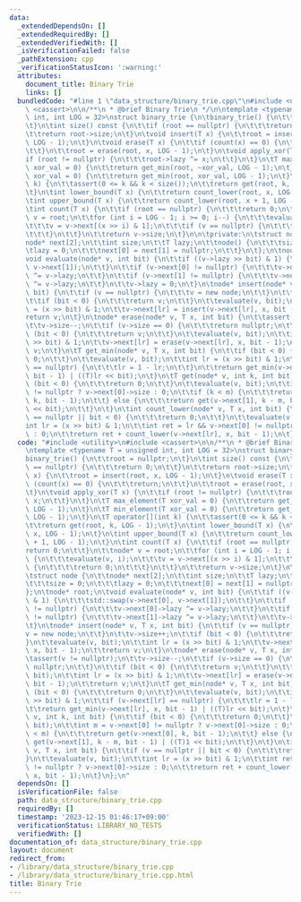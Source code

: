 ```yaml
---
data:
  _extendedDependsOn: []
  _extendedRequiredBy: []
  _extendedVerifiedWith: []
  _isVerificationFailed: false
  _pathExtension: cpp
  _verificationStatusIcon: ':warning:'
  attributes:
    document_title: Binary Trie
    links: []
  bundledCode: "#line 1 \"data_structure/binary_trie.cpp\"\n#include <utility>\n#include\
    \ <cassert>\n\n/**\n * @brief Binary Trie\n */\n\ntemplate <typename T = unsigned\
    \ int, int LOG = 32>\nstruct binary_trie {\n\tbinary_trie() {\n\t\troot = nullptr;\n\
    \t}\n\tint size() const {\n\t\tif (root == nullptr) {\n\t\t\treturn 0;\n\t\t}\n\
    \t\treturn root->size;\n\t}\n\tvoid insert(T x) {\n\t\troot = insert(root, x,\
    \ LOG - 1);\n\t}\n\tvoid erase(T x) {\n\t\tif (count(x) == 0) {\n\t\t\treturn;\n\
    \t\t}\n\t\troot = erase(root, x, LOG - 1);\n\t}\n\tvoid apply_xor(T x) {\n\t\t\
    if (root != nullptr) {\n\t\t\troot->lazy ^= x;\n\t\t}\n\t}\n\tT max_element(T\
    \ xor_val = 0) {\n\t\treturn get_min(root, ~xor_val, LOG - 1);\n\t}\n\tT min_element(T\
    \ xor_val = 0) {\n\t\treturn get_min(root, xor_val, LOG - 1);\n\t}\n\tT operator[](int\
    \ k) {\n\t\tassert(0 <= k && k < size());\n\t\treturn get(root, k, LOG - 1);\n\
    \t}\n\tint lower_bound(T x) {\n\t\treturn count_lower(root, x, LOG - 1);\n\t}\n\
    \tint upper_bound(T x) {\n\t\treturn count_lower(root, x + 1, LOG - 1);\n\t}\n\
    \tint count(T x) {\n\t\tif (root == nullptr) {\n\t\t\treturn 0;\n\t\t}\n\t\tnode*\
    \ v = root;\n\t\tfor (int i = LOG - 1; i >= 0; i--) {\n\t\t\tevaluate(v, i);\n\
    \t\t\tv = v->next[(x >> i) & 1];\n\t\t\tif (v == nullptr) {\n\t\t\t\treturn 0;\n\
    \t\t\t}\n\t\t}\n\t\treturn v->size;\n\t}\n\n\tprivate:\n\tstruct node {\n\t\t\
    node* next[2];\n\t\tint size;\n\t\tT lazy;\n\t\tnode() {\n\t\t\tsize = 0;\n\t\t\
    \tlazy = 0;\n\t\t\tnext[0] = next[1] = nullptr;\n\t\t}\n\t};\n\tnode* root;\n\t\
    void evaluate(node* v, int bit) {\n\t\tif ((v->lazy >> bit) & 1) {\n\t\t\tstd::swap(v->next[0],\
    \ v->next[1]);\n\t\t}\n\t\tif (v->next[0] != nullptr) {\n\t\t\tv->next[0]->lazy\
    \ ^= v->lazy;\n\t\t}\n\t\tif (v->next[1] != nullptr) {\n\t\t\tv->next[1]->lazy\
    \ ^= v->lazy;\n\t\t}\n\t\tv->lazy = 0;\n\t}\n\tnode* insert(node* v, T x, int\
    \ bit) {\n\t\tif (v == nullptr) {\n\t\t\tv = new node;\n\t\t}\n\t\tv->size++;\n\
    \t\tif (bit < 0) {\n\t\t\treturn v;\n\t\t}\n\t\tevaluate(v, bit);\n\t\tint lr\
    \ = (x >> bit) & 1;\n\t\tv->next[lr] = insert(v->next[lr], x, bit - 1);\n\t\t\
    return v;\n\t}\n\tnode* erase(node* v, T x, int bit) {\n\t\tassert(v != nullptr);\n\
    \t\tv->size--;\n\t\tif (v->size == 0) {\n\t\t\treturn nullptr;\n\t\t}\n\t\tif\
    \ (bit < 0) {\n\t\t\treturn v;\n\t\t}\n\t\tevaluate(v, bit);\n\t\tint lr = (x\
    \ >> bit) & 1;\n\t\tv->next[lr] = erase(v->next[lr], x, bit - 1);\n\t\treturn\
    \ v;\n\t}\n\tT get_min(node* v, T x, int bit) {\n\t\tif (bit < 0) {\n\t\t\treturn\
    \ 0;\n\t\t}\n\t\tevaluate(v, bit);\n\t\tint lr = (x >> bit) & 1;\n\t\tif (v->next[lr]\
    \ == nullptr) {\n\t\t\tlr = 1 - lr;\n\t\t}\n\t\treturn get_min(v->next[lr], x,\
    \ bit - 1) | ((T)lr << bit);\n\t}\n\tT get(node* v, int k, int bit) {\n\t\tif\
    \ (bit < 0) {\n\t\t\treturn 0;\n\t\t}\n\t\tevaluate(v, bit);\n\t\tint m = v->next[0]\
    \ != nullptr ? v->next[0]->size : 0;\n\t\tif (k < m) {\n\t\t\treturn get(v->next[0],\
    \ k, bit - 1);\n\t\t} else {\n\t\t\treturn get(v->next[1], k - m, bit - 1) | ((T)1\
    \ << bit);\n\t\t}\n\t}\n\tint count_lower(node* v, T x, int bit) {\n\t\tif (v\
    \ == nullptr || bit < 0) {\n\t\t\treturn 0;\n\t\t}\n\t\tevaluate(v, bit);\n\t\t\
    int lr = (x >> bit) & 1;\n\t\tint ret = lr && v->next[0] != nullptr ? v->next[0]->size\
    \ : 0;\n\t\treturn ret + count_lower(v->next[lr], x, bit - 1);\n\t}\n};\n"
  code: "#include <utility>\n#include <cassert>\n\n/**\n * @brief Binary Trie\n */\n\
    \ntemplate <typename T = unsigned int, int LOG = 32>\nstruct binary_trie {\n\t\
    binary_trie() {\n\t\troot = nullptr;\n\t}\n\tint size() const {\n\t\tif (root\
    \ == nullptr) {\n\t\t\treturn 0;\n\t\t}\n\t\treturn root->size;\n\t}\n\tvoid insert(T\
    \ x) {\n\t\troot = insert(root, x, LOG - 1);\n\t}\n\tvoid erase(T x) {\n\t\tif\
    \ (count(x) == 0) {\n\t\t\treturn;\n\t\t}\n\t\troot = erase(root, x, LOG - 1);\n\
    \t}\n\tvoid apply_xor(T x) {\n\t\tif (root != nullptr) {\n\t\t\troot->lazy ^=\
    \ x;\n\t\t}\n\t}\n\tT max_element(T xor_val = 0) {\n\t\treturn get_min(root, ~xor_val,\
    \ LOG - 1);\n\t}\n\tT min_element(T xor_val = 0) {\n\t\treturn get_min(root, xor_val,\
    \ LOG - 1);\n\t}\n\tT operator[](int k) {\n\t\tassert(0 <= k && k < size());\n\
    \t\treturn get(root, k, LOG - 1);\n\t}\n\tint lower_bound(T x) {\n\t\treturn count_lower(root,\
    \ x, LOG - 1);\n\t}\n\tint upper_bound(T x) {\n\t\treturn count_lower(root, x\
    \ + 1, LOG - 1);\n\t}\n\tint count(T x) {\n\t\tif (root == nullptr) {\n\t\t\t\
    return 0;\n\t\t}\n\t\tnode* v = root;\n\t\tfor (int i = LOG - 1; i >= 0; i--)\
    \ {\n\t\t\tevaluate(v, i);\n\t\t\tv = v->next[(x >> i) & 1];\n\t\t\tif (v == nullptr)\
    \ {\n\t\t\t\treturn 0;\n\t\t\t}\n\t\t}\n\t\treturn v->size;\n\t}\n\n\tprivate:\n\
    \tstruct node {\n\t\tnode* next[2];\n\t\tint size;\n\t\tT lazy;\n\t\tnode() {\n\
    \t\t\tsize = 0;\n\t\t\tlazy = 0;\n\t\t\tnext[0] = next[1] = nullptr;\n\t\t}\n\t\
    };\n\tnode* root;\n\tvoid evaluate(node* v, int bit) {\n\t\tif ((v->lazy >> bit)\
    \ & 1) {\n\t\t\tstd::swap(v->next[0], v->next[1]);\n\t\t}\n\t\tif (v->next[0]\
    \ != nullptr) {\n\t\t\tv->next[0]->lazy ^= v->lazy;\n\t\t}\n\t\tif (v->next[1]\
    \ != nullptr) {\n\t\t\tv->next[1]->lazy ^= v->lazy;\n\t\t}\n\t\tv->lazy = 0;\n\
    \t}\n\tnode* insert(node* v, T x, int bit) {\n\t\tif (v == nullptr) {\n\t\t\t\
    v = new node;\n\t\t}\n\t\tv->size++;\n\t\tif (bit < 0) {\n\t\t\treturn v;\n\t\t\
    }\n\t\tevaluate(v, bit);\n\t\tint lr = (x >> bit) & 1;\n\t\tv->next[lr] = insert(v->next[lr],\
    \ x, bit - 1);\n\t\treturn v;\n\t}\n\tnode* erase(node* v, T x, int bit) {\n\t\
    \tassert(v != nullptr);\n\t\tv->size--;\n\t\tif (v->size == 0) {\n\t\t\treturn\
    \ nullptr;\n\t\t}\n\t\tif (bit < 0) {\n\t\t\treturn v;\n\t\t}\n\t\tevaluate(v,\
    \ bit);\n\t\tint lr = (x >> bit) & 1;\n\t\tv->next[lr] = erase(v->next[lr], x,\
    \ bit - 1);\n\t\treturn v;\n\t}\n\tT get_min(node* v, T x, int bit) {\n\t\tif\
    \ (bit < 0) {\n\t\t\treturn 0;\n\t\t}\n\t\tevaluate(v, bit);\n\t\tint lr = (x\
    \ >> bit) & 1;\n\t\tif (v->next[lr] == nullptr) {\n\t\t\tlr = 1 - lr;\n\t\t}\n\
    \t\treturn get_min(v->next[lr], x, bit - 1) | ((T)lr << bit);\n\t}\n\tT get(node*\
    \ v, int k, int bit) {\n\t\tif (bit < 0) {\n\t\t\treturn 0;\n\t\t}\n\t\tevaluate(v,\
    \ bit);\n\t\tint m = v->next[0] != nullptr ? v->next[0]->size : 0;\n\t\tif (k\
    \ < m) {\n\t\t\treturn get(v->next[0], k, bit - 1);\n\t\t} else {\n\t\t\treturn\
    \ get(v->next[1], k - m, bit - 1) | ((T)1 << bit);\n\t\t}\n\t}\n\tint count_lower(node*\
    \ v, T x, int bit) {\n\t\tif (v == nullptr || bit < 0) {\n\t\t\treturn 0;\n\t\t\
    }\n\t\tevaluate(v, bit);\n\t\tint lr = (x >> bit) & 1;\n\t\tint ret = lr && v->next[0]\
    \ != nullptr ? v->next[0]->size : 0;\n\t\treturn ret + count_lower(v->next[lr],\
    \ x, bit - 1);\n\t}\n};\n"
  dependsOn: []
  isVerificationFile: false
  path: data_structure/binary_trie.cpp
  requiredBy: []
  timestamp: '2023-12-15 01:46:17+09:00'
  verificationStatus: LIBRARY_NO_TESTS
  verifiedWith: []
documentation_of: data_structure/binary_trie.cpp
layout: document
redirect_from:
- /library/data_structure/binary_trie.cpp
- /library/data_structure/binary_trie.cpp.html
title: Binary Trie
---
```

